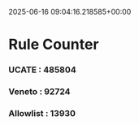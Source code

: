 2025-06-16 09:04:16.218585+00:00
# Rule Counter 
 ### UCATE : 485804

 ### Veneto : 92724

 ### Allowlist : 13930